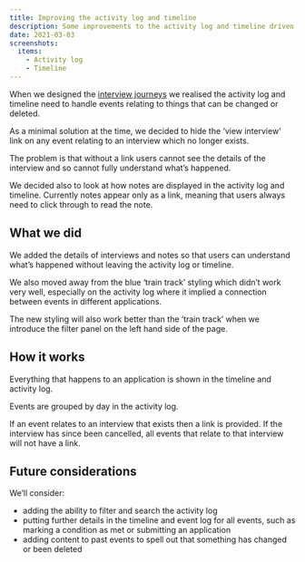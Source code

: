 ```yaml
---
title: Improving the activity log and timeline
description: Some improvements to the activity log and timeline driven by the need accomodate interviews that can be changed or cancelled
date: 2021-03-03
screenshots:
  items:
    - Activity log
    - Timeline
---
```


When we designed the [interview journeys](/manage-teacher-training-applications/interviews-iteration-3/) we realised the activity log and timeline need to handle events relating to things that can be changed or deleted.

As a minimal solution at the time, we decided to hide the ‘view interview’ link on any event relating to an interview which no longer exists.

The problem is that without a link users cannot see the details of the interview and so cannot fully understand what’s happened.

We decided also to look at how notes are displayed in the activity log and timeline. Currently notes appear only as a link, meaning that users always need to click through to read the note.

## What we did

We added the details of interviews and notes so that users can understand what’s happened without leaving the activity log or timeline.

We also moved away from the blue ‘train track’ styling which didn’t work very well, especially on the activity log where it implied a connection between events in different applications.

The new styling will also work better than the ‘train track’ when we introduce the filter panel on the left hand side of the page.

## How it works

Everything that happens to an application is shown in the timeline and activity log.

Events are grouped by day in the activity log.

If an event relates to an interview that exists then a link is provided. If the interview has since been cancelled, all events that relate to that interview will not have a link.

## Future considerations

We’ll consider:

- adding the ability to filter and search the activity log
- putting further details in the timeline and event log for all events, such as marking a condition as met or submitting an application
- adding content to past events to spell out that something has changed or been deleted
